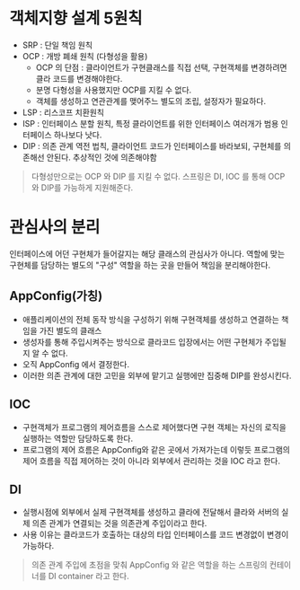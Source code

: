 # 객체지향 설계 5원칙
- SRP : 단일 책임 원칙
- OCP : 개방 폐쇄 원칙 (다형성을 활용)
  - OCP 의 단점 : 클라이언트가 구현클래스를 직접 선택, 구현객체를 변경하려면 클라 코드를 변경해야한다.
  - 분명 다형성을 사용했지만 OCP를 지킬 수 없다.
  - 객체를 생성하고 연관관계를 맺어주느 별도의 조립, 설정자가 필요하다.
- LSP : 리스코프 치환원칙
- ISP : 인터페이스 분할 원칙, 특정 클라이언트를 위한 인터페이스 여러개가 범용 인터페이스 하나보다 낫다.
- DIP : 의존 관계 역전 법칙, 클라이언트 코드가 인터페이스를 바라보되, 구현체를 의존해선 안된다. 추상적인 것에 의존해야함

> 다형성만으로는 OCP 와 DIP 를 지킬 수 없다. 스프링은 DI, IOC 를 통해 OCP 와 DIP를 가능하게 지원해준다.

# 관심사의 분리
인터페이스에 어던 구현체가 들어갈지는 해당 클래스의 관심사가 아니다.
역할에 맞는 구현체를 담당하는 별도의 "구성" 역할을 하는 곳을 만들어 책임을 분리해야한다.

## AppConfig(가칭)
- 애플리케이션의 전체 동작 방식을 구성하기 위해 구현객체를 생성하고 연결하는 책임을 가진 별도의 클래스
- 생성자를 통해 주입시켜주는 방식으로 클라코드 입장에서는 어떤 구현체가 주입될지 알 수 없다.
- 오직 AppConfig 에서 결정한다.
- 이러한 의존 관계에 대한 고민을 외부에 맡기고 실행에만 집중해 DIP를 완성시킨다.

## IOC
- 구현객체가 프로그램의 제어흐름을 스스로 제어했다면 구현 객체는 자신의 로직을 실행하는 역할만 담당하도록 한다.
- 프로그램의 제어 흐름은 AppConfig와 같은 곳에서 가져가는데 이렇듯 프로그램의 제어 흐름을 직접 제어하는 것이 아니라 외부에서 관리하는 것을 IOC 라고 한다.

## DI
- 실행시점에 외부에서 실제 구현객체를 생성하고 클라에 전달해서 클라와 서버의 실제 의존 관계가 연결되는 것을 의존관계 주입이라고 한다.
- 사용 이유는 클라코드가 호출하는 대상의 타입 인터페이스를 코드 변경없이 변경이 가능하다.

> 의존 관계 주입에 초점을 맞춰 AppConfig 와 같은 역할을 하는 스프링의 컨테이너를 DI container 라고 한다.